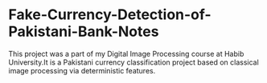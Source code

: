 # Fake-Currency-Detection-of-Pakistani-Bank-Notes
This project was a part of my Digital Image Processing course at Habib University.It is a Pakistani currency classification project based on classical image processing via deterministic features.
